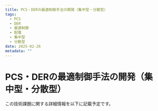 ```yaml
---
title: PCS・DERの最適制御手法の開発（集中型・分散型）
tags:
  - PCS
  - DER
  - 最適制御
  - 配電
  - 集中型
  - 分散型
date: 2025-02-26
metadata: ""
---
```


# PCS・DERの最適制御手法の開発（集中型・分散型）

この技術課題に関する詳細情報を以下に記載予定です。
